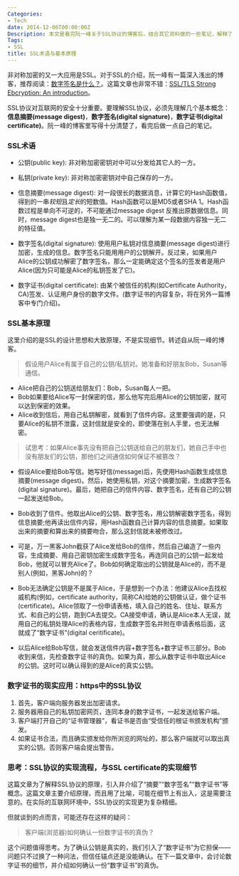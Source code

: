 ```yaml
---
Categories:
- Tech
date: 2014-12-06T00:00:00Z
Description: 本文是看完阮一峰关于SSL协议的博客后，结合其它资料做的一些笔记，解释了公钥、私钥、信息摘要、数字签名、数字证书等一系列概念。
Tags:
- SSL
title: SSL术语与基本原理
---
```


非对称加密的又一大应用是SSL。对于SSL的介绍，阮一峰有一篇深入浅出的博客，推荐阅读：[数字签名是什么？](http://www.ruanyifeng.com/blog/2011/08/what_is_a_digital_signature.html)。这篇文章也非常不错：[SSL/TLS Strong Ebcryption: An introduction](http://httpd.apache.org/docs/current/ssl/ssl_intro.html)。  

SSL协议对互联网的安全十分重要。要理解SSL协议，必须先理解几个基本概念：**信息摘要(message digest)**，**数字签名(digital signature)**，**数字证书(digital certificate)**。阮一峰的博客里写得十分清楚了，看完后做一点自己的笔记。  

### SSL术语
- 公钥(public key): 非对称加密密钥对中可以分发给其它人的一方。  

- 私钥(private key): 非对称加密密钥对中自己保存的一方。  

- 信息摘要(message digest): 对一段很长的数据消息，计算它的Hash函数值，得到的一串*较短*且*定长*的短数值。Hash函数可以是MD5或者SHA 1。Hash函数过程是单向不可逆的，不可能通过message digest 反推出原数据信息。同时，message digest也是独一无二的。可以理解为某一段数据内容独一无二的特征值。  

- 数字签名(digital signature): 使用用户私钥对信息摘要(message digest)进行加密，生成的信息。数字签名只能用用户的公钥解开。反过来，如果用户Alice的公钥成功解密了数字签名，那么一定能确定这个签名的签发者是用户Alice(因为只可能是Alice的私钥签发了它)。   

- 数字证书(digital certificate): 由某个被信任的机构(如Certificate Authority，CA)签发、认证用户身份的数字文件。(数字证书的内容复杂，将在另外一篇博客中专门介绍)。  

### SSL基本原理
这里介绍的是SSL的设计思想和大致原理，不是实现细节。转述自从阮一峰的博客。  

> 假设用户Alice有属于自己的公钥/私钥对。她准备和好朋友Bob，Susan等通信。  

- Alice把自己的公钥送给朋友们：Bob，Susan每人一把。  
- Bob如果要给Alice写一封保密的信，那么他写完后用Alice的公钥加密，就可以达到保密的效果。  
- Alice收到信后，用自己私钥解密，就看到了信件内容。这里要强调的是，只要Alice的私钥不泄露，这封信就是安全的，即使落在别人手里，也无法解密。  

> 试思考：如果Alice事先没有把自己公钥送给自己的朋友们，她自己手中也没有朋友们的公钥，那他们之间通信如何保证不被篡改？  

- 假设Alice要给Bob写信。她写好信(message)后，先使用Hash函数生成信息摘要(message digest)。然后，她使用私钥，对这个摘要加密，生成数字签名(digital signature)。最后，她把自己的信件内容、数字签名，还有自己的公钥一起发送给Bob。  

- Bob收到了信件。他取出Alice的公钥、数字签名，用公钥解密数字签名，得到信息摘要;他再读出信件内容，用Hash函数自己计算内容的信息摘要。如果取出来的摘要和算出来的摘要吻合，那么这封信就未被修改过。  

- 可是，万一黑客John截获了Alice发给Bob的信件，然后自己编造了一些内容，生成摘要、用自己密钥加密生成数字签名，再连同自己的公钥一起发给Bob，他就可以冒充Alice了。Bob如何确定取出的公钥就是Alice的，而不是别人(例如，黑客John)的？  

- Bob无法确定公钥是不是属于Alice，于是想到一个办法：他建议Alice去找权威机构(例如，certificate authority，简称CA)给她的公钥做认证，做个证书(certificate)。Alice领取了一份申请表格，填入自己的姓名、住址、联系方式、和自己的公钥，跑到CA去提交。CA接受申请，确认是Alice本人无误，就用自己的私钥处理Alice的表格内容，生成数字签名并附在申请表格后面，这就成了“数字证书”(digital ceritificate)。  

- 以后Alice给Bob写信，就会发送信件内容+数字签名+数字证书三部分。Bob收到来信，先检查数字证书的真伪。如果为真，那么从数字证书中取出Alice的公钥。这时可以确认得到的是Alice的真实公钥。  

### 数字证书的现实应用：https中的SSL协议
1. 首先，客户端向服务器发出加密请求。  
2. 服务器用自己的私钥加密网页，连同本身的数字证书，一起发送给客户端。  
3. 客户端打开自己的“证书管理器”，看证书是否由“受信任的根证书颁发机构”颁发。  
4. 如果证书合法，而且确实颁发给你所浏览的网址的，那么客户端就可以取出真实的公钥。否则客户端会提出警告。  

### 思考：SSL协议的实现流程，与SSL certificate的实现细节
这篇文章为了解释SSL协议的原理，引入并介绍了“摘要”“数字签名”“数字证书”等概念。这篇文章主要介绍原理，而且用了比喻，可能在细节上有出入，这是需要注意的。在实际的互联网环境中，SSL协议的实现更为复杂精细。  

但就谈到的点而言，可能还存在这样的疑问：  
> 客户端(浏览器)如何确认一份数字证书的真伪？  

这个问题值得思考。为了确认公钥是真实的，我们引入了“数字证书”为它担保——问题只不过换了一种问法，但信任锚点还是没能确认。在下一篇文章中，会讨论数字证书的细节，并介绍如何确认一份“数字证书”的真伪。
